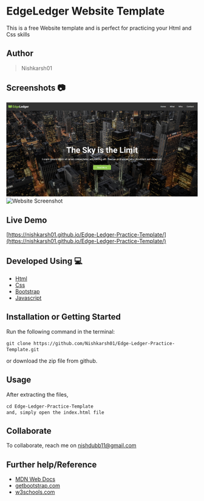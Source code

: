 # EdgeLedger Website Template
This is a free Website template and is perfect for practicing your Html and Css skills

## Author 
> Nishkarsh01

## Screenshots 📷
![Website Screenshot](screenshots/1.jpg)
![Website Screenshot](screenshots/2.jpg)

## Live Demo 

 [https://nishkarsh01.github.io/Edge-Ledger-Practice-Template/](https://nishkarsh01.github.io/Edge-Ledger-Practice-Template/)

## Developed Using 💻

+ [Html](https://developer.mozilla.org/en-US/docs/Web/HTML)
+ [Css](https://developer.mozilla.org/en-US/docs/Web/CSS)
+ [Bootstrap](https://getbootstrap.com/)
+ [Javascript](https://developer.mozilla.org/en-US/docs/Web/javascript)


## Installation or Getting Started

Run the following command in the terminal:

	git clone https://github.com/Nishkarsh01/Edge-Ledger-Practice-Template.git
or download the zip file from github.
    

## Usage
After extracting the files,

    cd Edge-Ledger-Practice-Template
    and, simply open the index.html file
    
## Collaborate
To collaborate, reach me on [nishdubb11@gmail.com]() 


## Further help/Reference

+ [MDN Web Docs](https://developer.mozilla.org/en-US/)
+ [getbootstrap.com](https://getbootstrap.com/)
+ [w3schools.com](https://www.w3schools.com/)










